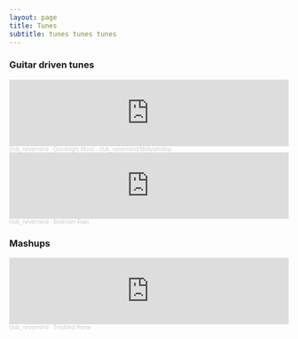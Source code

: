 ```yaml
---
layout: page
title: Tunes
subtitle: tunes tunes tunes
---
```


<!-- Uncomment to show all recent songs -->
<!-- <iframe width="100%" height="450" scrolling="no" frameborder="no" allow="autoplay" src="https://w.soundcloud.com/player/?url=https%3A//api.soundcloud.com/users/489476250&color=%23ff5500&auto_play=false&hide_related=false&show_comments=true&show_user=true&show_reposts=false&show_teaser=true"></iframe><div style="font-size: 10px; color: #cccccc;line-break: anywhere;word-break: normal;overflow: hidden;white-space: nowrap;text-overflow: ellipsis; font-family: Interstate,Lucida Grande,Lucida Sans Unicode,Lucida Sans,Garuda,Verdana,Tahoma,sans-serif;font-weight: 100;"><a href="https://soundcloud.com/clubnevermind" title="club_nevermind" target="_blank" style="color: #cccccc; text-decoration: none;">club_nevermind</a></div> -->

<!-- For selected works, use below -->

### Guitar driven tunes

<iframe width="100%" height="120" scrolling="no" frameborder="no" allow="autoplay" src="https://w.soundcloud.com/player/?url=https%3A//api.soundcloud.com/tracks/829447519&color=%23ff5500&auto_play=false&hide_related=false&show_comments=true&show_user=true&show_reposts=false&show_teaser=true"></iframe><div style="font-size: 10px; color: #cccccc;line-break: anywhere;word-break: normal;overflow: hidden;white-space: nowrap;text-overflow: ellipsis; font-family: Interstate,Lucida Grande,Lucida Sans Unicode,Lucida Sans,Garuda,Verdana,Tahoma,sans-serif;font-weight: 100;"><a href="https://soundcloud.com/clubnevermind" title="club_nevermind" target="_blank" style="color: #cccccc; text-decoration: none;">club_nevermind</a> · <a href="https://soundcloud.com/clubnevermind/goodnight-moon-club_nevermind-mollywhollop" title="Goodnight Moon - club_nevermind/Mollywhollop" target="_blank" style="color: #cccccc; text-decoration: none;">Goodnight Moon - club_nevermind/Mollywhollop</a></div>

<iframe width="100%" height="120" scrolling="no" frameborder="no" allow="autoplay" src="https://w.soundcloud.com/player/?url=https%3A//api.soundcloud.com/tracks/774703717&color=%23ff5500&auto_play=false&hide_related=false&show_comments=true&show_user=true&show_reposts=false&show_teaser=true"></iframe><div style="font-size: 10px; color: #cccccc;line-break: anywhere;word-break: normal;overflow: hidden;white-space: nowrap;text-overflow: ellipsis; font-family: Interstate,Lucida Grande,Lucida Sans Unicode,Lucida Sans,Garuda,Verdana,Tahoma,sans-serif;font-weight: 100;"><a href="https://soundcloud.com/clubnevermind" title="club_nevermind" target="_blank" style="color: #cccccc; text-decoration: none;">club_nevermind</a> · <a href="https://soundcloud.com/clubnevermind/bedroom-rain" title="Bedroom Rain" target="_blank" style="color: #cccccc; text-decoration: none;">Bedroom Rain</a></div>

### Mashups
<iframe width="100%" height="120" scrolling="no" frameborder="no" allow="autoplay" src="https://w.soundcloud.com/player/?url=https%3A//api.soundcloud.com/tracks/786270058&color=%23ff5500&auto_play=false&hide_related=false&show_comments=true&show_user=true&show_reposts=false&show_teaser=true"></iframe><div style="font-size: 10px; color: #cccccc;line-break: anywhere;word-break: normal;overflow: hidden;white-space: nowrap;text-overflow: ellipsis; font-family: Interstate,Lucida Grande,Lucida Sans Unicode,Lucida Sans,Garuda,Verdana,Tahoma,sans-serif;font-weight: 100;"><a href="https://soundcloud.com/clubnevermind" title="club_nevermind" target="_blank" style="color: #cccccc; text-decoration: none;">club_nevermind</a> · <a href="https://soundcloud.com/clubnevermind/troubled-horse" title="Troubled Horse" target="_blank" style="color: #cccccc; text-decoration: none;">Troubled Horse</a></div>
